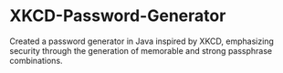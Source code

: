 # XKCD-Password-Generator
Created a password generator in Java inspired by XKCD, emphasizing security through the generation of memorable and strong passphrase combinations.
